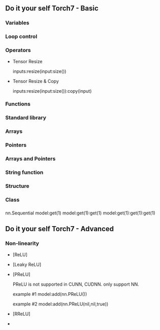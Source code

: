 
## Do it your self Torch7 - Basic

### Variables

### Loop control

### Operators

- Tensor Resize
  
  inputs:resize(input:size())

- Tensor Resize & Copy
  
  inputs:resize(input:size()):copy(input)

### Functions

### Standard library

### Arrays

### Pointers

### Arrays and Pointers

### String function

### Structure

### Class


### 
nn.Sequential
model:get(1)
model:get(1):get(1)
model:get(1):get(1):get(1)




## Do it your self Torch7 - Advanced

### Non-linearity
- [ReLU]
- [Leaky ReLU]
- [PReLU]

  PReLU is not supported in CUNN, CUDNN. only support NN.

  example #1
  model:add(nn.PReLU())
  
  example #2
  model:add(nn.PReLU(nil,nil,true))

- [RReLU]
- 









